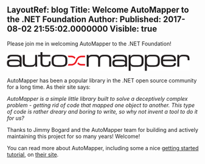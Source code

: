 LayoutRef: blog
Title: Welcome AutoMapper to the .NET Foundation
Author: 
Published: 2017-08-02 21:55:02.0000000
Visible: true
---
<p><p>Please join me in welcoming AutoMapper to the .NET Foundation!</p><p><img src="assets/posts/automapper.png"></p><p>AutoMapper has been a popular library in the .NET open source community for a long time. As their site says: </p><p><em>AutoMapper is a simple little library built to solve a deceptively complex problem - getting rid of code that mapped one object to another. This type of code is rather dreary and boring to write, so why not invent a tool to do it for us?</em><p>Thanks to Jimmy Bogard and the AutoMapper team for building and actively maintaining this project for so many years! Welcome! <p>You can read more about AutoMapper, including some a nice <a href="https://github.com/AutoMapper/AutoMapper/wiki/Getting-started">getting started tutorial</a>, on <a href="http://automapper.org/">their site</a>.</p>
